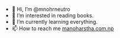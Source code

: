 - 👋 Hi, I’m @mnohrneutro
- 👀 I’m interested in reading books.
- 🌱 I’m currently learning everything.
- 📫 How to reach me [manoharstha.com.np](https://manoharstha.com.np)
<!--- 💞️ I’m looking to collaborate on --->
<!---
mnohrneutro/mnohrneutro is a ✨ special ✨ repository because its `README.md` (this file) appears on your GitHub profile.
You can click the Preview link to take a look at your changes.
--->

